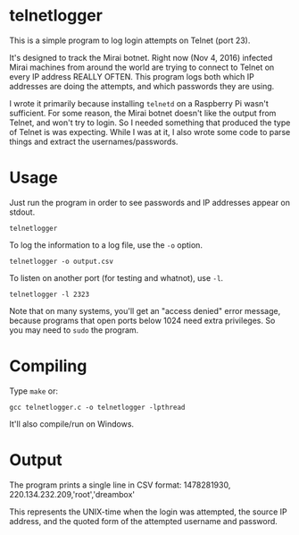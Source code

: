 # telnetlogger

This is a simple program to log login attempts on Telnet (port 23).

It's designed to track the Mirai botnet. Right now (Nov 4, 2016) infected Mirai
machines from around the world are trying to connect to Telnet on every IP address REALLY
OFTEN. This program logs both which IP addresses are doing the attempts, and which
passwords they are using.

I wrote it primarily because installing `telnetd` on a Raspberry Pi wasn't sufficient.
For some reason, the Mirai botnet doesn't like the output from Telnet, and won't try
to login. So I needed something that produced the type of Telnet is was expecting. While
I was at it, I also wrote some code to parse things and extract the usernames/passwords.

# Usage

Just run the program in order to see passwords and IP addresses appear on stdout.

    telnetlogger
  
To log the information to a log file, use the `-o` option.

    telnetlogger -o output.csv
  
To listen on another port (for testing and whatnot), use `-l`.

    telnetlogger -l 2323

Note that on many systems, you'll get an "access denied" error message, because programs
that open ports below 1024 need extra privileges. So you may need to `sudo` the program.

# Compiling

Type `make` or:

    gcc telnetlogger.c -o telnetlogger -lpthread

It'll also compile/run on Windows.

# Output

The program prints a single line in CSV format:
1478281930, 220.134.232.209,'root','dreambox'

This represents the UNIX-time when the login was attempted, the source IP address, and the quoted
form of the attempted username and password.
    


  
